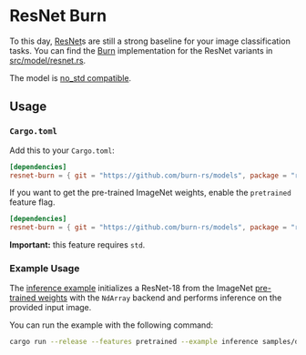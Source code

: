 # ResNet Burn

To this day, [ResNet](https://arxiv.org/abs/1512.03385)s are still a strong baseline for your image
classification tasks. You can find the [Burn](https://github.com/tracel-ai/burn) implementation for
the ResNet variants in [src/model/resnet.rs](src/model/resnet.rs).

The model is [no_std compatible](https://docs.rust-embedded.org/book/intro/no-std.html).

## Usage

### `Cargo.toml`

Add this to your `Cargo.toml`:

```toml
[dependencies]
resnet-burn = { git = "https://github.com/burn-rs/models", package = "resnet-burn", default-features = false }
```

If you want to get the pre-trained ImageNet weights, enable the `pretrained` feature flag.

```toml
[dependencies]
resnet-burn = { git = "https://github.com/burn-rs/models", package = "resnet-burn", features = ["pretrained"] }
```

**Important:** this feature requires `std`.

### Example Usage

The [inference example](examples/inference.rs) initializes a ResNet-18 from the ImageNet
[pre-trained weights](https://pytorch.org/vision/stable/models/generated/torchvision.models.resnet18.html#torchvision.models.ResNet18_Weights)
with the `NdArray` backend and performs inference on the provided input image.

You can run the example with the following command:

```sh
cargo run --release --features pretrained --example inference samples/dog.jpg
```

